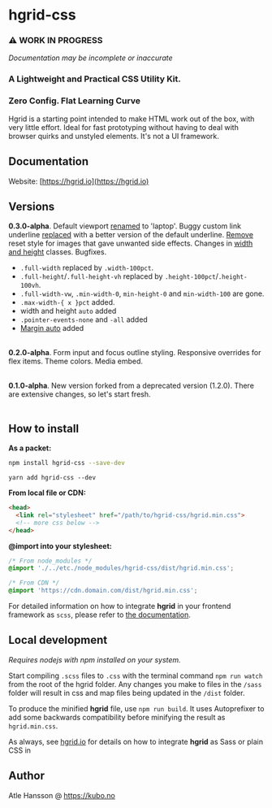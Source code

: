 # hgrid-css

### ⚠️ WORK IN PROGRESS

_Documentation may be incomplete or inaccurate_

### **A Lightweight and Practical CSS Utility Kit.**

### Zero Config. Flat Learning Curve

Hgrid is a starting point intended to make HTML work out of the box, with very little effort. Ideal for fast prototyping without having to deal with browser quirks and unstyled elements. It's not a UI framework.

## Documentation

Website: [https://hgrid.io](https://hgrid.io)

## Versions

**0.3.0-alpha**. Default viewport [renamed](https://github.com/ahansson/hgrid-css/commit/0974b24299e8877eb34539d7934979f4955d276d) to 'laptop'. Buggy custom link underline [replaced](https://github.com/ahansson/hgrid-css/commit/81a12bdc87a75490535a3f8d557274772f36ae0e) with a better version of the default underline. [Remove](https://github.com/ahansson/hgrid-css/commit/4dfa56c664c306bb579f5cfd4b2b18c7420dea50) reset style for images that gave unwanted side effects. Changes in [width and height](https://github.com/ahansson/hgrid-css/commit/2eba0449584ec5e038087a857ccdbdea2de9cb9a) classes. Bugfixes.

* `.full-width` replaced by `.width-100pct`.
* `.full-height`/`.full-height-vh` replaced by `.height-100pct`/`.height-100vh`.
* `.full-width-vw`, `.min-width-0`, `min-height-0` and `min-width-100` are gone.
* `.max-width-{ x }pct` added.
* width and height `auto` added
* `.pointer-events-none` and `-all` added
* [Margin auto](https://github.com/ahansson/hgrid-css/commit/4a1b0b08b46ade5f1fdc57cdda1a04f4231cbb41) added
<br><br>

**0.2.0-alpha**. Form input and focus outline styling. Responsive overrides for flex items. Theme colors. Media embed.
<br><br>

**0.1.0-alpha**. New version forked from a deprecated version (1.2.0). There are extensive changes, so let's start fresh.
<br><br>

## How to install

**As a packet:**

```bash
npm install hgrid-css --save-dev
```

```
yarn add hgrid-css --dev
```

**From local file or CDN:**

```html
<head>
  <link rel="stylesheet" href="/path/to/hgrid-css/hgrid.min.css">
  <!-- more css below -->
</head>
```
**@import into your stylesheet:**
```css
/* From node_modules */
@import './../etc./node_modules/hgrid-css/dist/hgrid.min.css';
```
```css
/* From CDN */
@import 'https://cdn.domain.com/dist/hgrid.min.css';
```

For detailed information on how to integrate **hgrid** in your frontend framework as `scss`, please refer to [the documentation](https://hgrid.io/documentation/integrate/).

## Local development

_Requires nodejs with npm installed on your system._

Start compiling `.scss` files to `.css` with the terminal command `npm run watch` from the root of the hgrid folder. Any changes you make to files in the `/sass` folder will result in css and map files being updated in the `/dist` folder.

To produce the minified **hgrid** file, use `npm run build`. It uses Autoprefixer to add some backwards compatibility before minifying the result as `hgrid.min.css`.

As always, see [hgrid.io](https://hgrid.io) for details on how to integrate **hgrid** as Sass or plain CSS in

## Author

Atle Hansson @ https://kubo.no